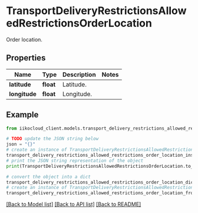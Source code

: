 # TransportDeliveryRestrictionsAllowedRestrictionsOrderLocation

Order location.

## Properties

Name | Type | Description | Notes
------------ | ------------- | ------------- | -------------
**latitude** | **float** | Latitude. | 
**longitude** | **float** | Longitude. | 

## Example

```python
from iikocloud_client.models.transport_delivery_restrictions_allowed_restrictions_order_location import TransportDeliveryRestrictionsAllowedRestrictionsOrderLocation

# TODO update the JSON string below
json = "{}"
# create an instance of TransportDeliveryRestrictionsAllowedRestrictionsOrderLocation from a JSON string
transport_delivery_restrictions_allowed_restrictions_order_location_instance = TransportDeliveryRestrictionsAllowedRestrictionsOrderLocation.from_json(json)
# print the JSON string representation of the object
print(TransportDeliveryRestrictionsAllowedRestrictionsOrderLocation.to_json())

# convert the object into a dict
transport_delivery_restrictions_allowed_restrictions_order_location_dict = transport_delivery_restrictions_allowed_restrictions_order_location_instance.to_dict()
# create an instance of TransportDeliveryRestrictionsAllowedRestrictionsOrderLocation from a dict
transport_delivery_restrictions_allowed_restrictions_order_location_from_dict = TransportDeliveryRestrictionsAllowedRestrictionsOrderLocation.from_dict(transport_delivery_restrictions_allowed_restrictions_order_location_dict)
```
[[Back to Model list]](../README.md#documentation-for-models) [[Back to API list]](../README.md#documentation-for-api-endpoints) [[Back to README]](../README.md)


